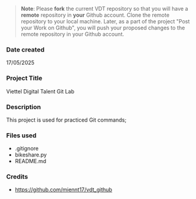 >**Note**: Please **fork** the current VDT repository so that you will have a **remote** repository in **your** Github account. Clone the remote repository to your local machine. Later, as a part of the project "Post your Work on Github", you will push your proposed changes to the remote repository in your Github account.

### Date created
17/05/2025

### Project Title
Viettel Digital Talent Git Lab

### Description
This project is used for practiced Git commands; 

### Files used
- .gitignore
- bikeshare.py
- README.md

### Credits
- https://github.com/miennt17/vdt_github